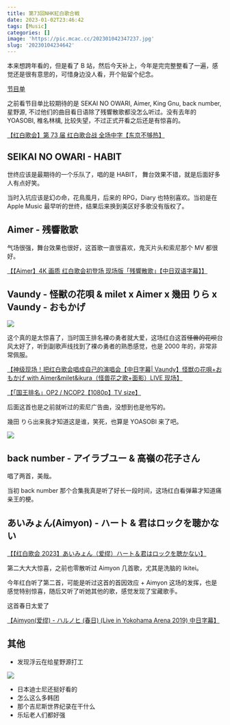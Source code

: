 ```yaml
---
title: 第73回NHK紅白歌合戦
date: 2023-01-02T23:46:42
tags: [Music]
categories: []
image: 'https://pic.mcac.cc/202301042347237.jpg'
slug: '20230104234642'
---
```


本来想跨年看的，但是看了 B 站，然后今天补上，今年是完完整整看了一遍，感觉还是很有意思的，可惜身边没人看，开个贴留个纪念。

[节目单](https://www.nhk.or.jp/kouhaku/artist73/)

之前看节目单比较期待的是 SEKAI NO OWARI, Aimer, King Gnu, back number, 星野源, 不过他们的曲目看日语除了残響散歌都没怎么听过。没有去年的 YOASOBI, 椎名林檎, 比较失望，不过正式开看之后还是有惊喜的。

[【红白歌会】第 73 届 红白歌合战 全场中字【东京不够热】](https://www.bilibili.com/video/BV1Z24y1v7Q8)

## SEIKAI NO OWARI - HABIT

世终应该是最期待的一个乐队了，唱的是 HABIT， 舞台效果不错，就是后面好多人有点好笑。

当时入坑应该是幻の命，花鳥風月，后来的 RPG，Diary 也特别喜欢。当初是在 Apple Music 最早听的世终，结果后来换到美区好多歌没有版权了。

## Aimer - 残響散歌

气场很强，舞台效果也很好，这首歌一直很喜欢，鬼灭片头和索尼那个 MV 都很好。

[【【Aimer】4K 画质 红白歌会初登场 现场版「残響散歌」【中日双语字幕】】 ](https://www.bilibili.com/video/BV1844y1d7yZ/?share_source=copy_web&vd_source=0f81e822389e25130ee3df9f33980e8d)

## Vaundy - 怪獣の花唄 & milet x Aimer x 幾田 りら x Vaundy - おもかげ

![](https://pic.mcac.cc/202301050037024.webp)

这个真的是太惊喜了，当时国王排名裸の勇者就大爱，这场红白这首~~怪兽的花呗~~台风太好了，听到副歌声线找到了裸の勇者的熟悉感觉，也是 2000 年的，非常非常佩服。

[【神级现场！把红白歌会唱成自己的演唱会【中日字幕| Vaundy】怪獣の花唄+おもかげ with Aimer&milet&ikura（怪兽花之歌+面影）LIVE 现场】 ](https://www.bilibili.com/video/BV12P4y1v79R/?share_source=copy_web&vd_source=0f81e822389e25130ee3df9f33980e8d)

[【「国王排名」OP2 / NCOP2【1080p】TV size】 ](https://www.bilibili.com/video/BV1Ub4y1n7FV/?share_source=copy_web&vd_source=0f81e822389e25130ee3df9f33980e8d)

后面这首也是之前就听过的索尼广告曲，没想到也是他写的。

幾田 りら出来我才知道这是谁，笑死，也算是 YOASOBI 来了吧。

![](https://pic.mcac.cc/202301050040504.webp)

## back number - アイラブユー & 高嶺の花子さん

唱了两首，美哉。

当初 back number 那个合集我真是听了好长一段时间，这场红白看弹幕才知道痛亲王的梗。

## あいみょん(Aimyon) - ハート & 君はロックを聴かない

[【【红白歌会 2023】あいみょん（爱缪）ハート＆君はロックを聴かない】](https://www.bilibili.com/video/BV1BM411y7U2/?share_source=copy_web&vd_source=0f81e822389e25130ee3df9f33980e8d)

第二大大大惊喜，之前也零散听过 Aimyon 几首歌，尤其是洗脑的 Ikitei。

今年红白听了第二首，可能是听过这首的首因效应 + Aimyon 这场的发挥，也是感觉特别惊喜，随后又听了听她其他的歌，感觉发现了宝藏歌手。

这首春日太爱了

[【Aimyon(爱缪) - ハルノヒ (春日) (Live in Yokohama Arena 2019) 中日字幕】 ](https://www.bilibili.com/video/BV1Zo4y1R75W/?share_source=copy_web&vd_source=0f81e822389e25130ee3df9f33980e8d)

## 其他

- 发现浮云在给星野源打工

![](https://pic.mcac.cc/202301050034369.png)

- 日本迪士尼还挺好看的
- 怎么这么多韩团
- 那个吉尼斯世界纪录在干什么
- 乐坛老人们都好强
